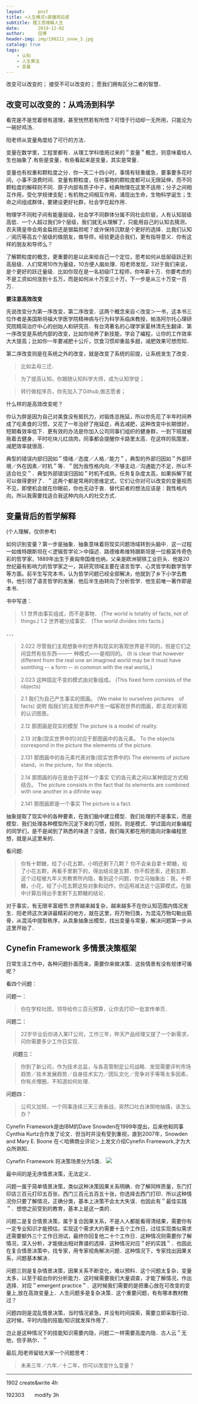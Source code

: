 ```yaml
---
layout:     post
title: <人生模式>直播观后感
subtitle: 理工思维解人生
date:       2019-12-02
author:     钰博
header-img: img/190211_snow_3.jpg
catalog: true
tags:
    - 认知
    - 人生算法
    - 变量
---
```



> 
改变可以改变的；
接受不可以改变的；
愿我们拥有区分二者的智慧．


## 改变可以改变的：从鸡汤到科学

看完是不是觉着很有道理，甚至恍然若有所悟？可惜于行动却一无所用，只能沦为一碗好鸡汤．

阳老师从变量角度给了可行的方法．


变量在数学里，工程里都有．从理工学科借用过来的＂变量＂概念，则意味着给人生也抽象了.有些是变量，有些看起来是变量，其实是常量．


变量也有权重和颗粒度之分．你一天二十四小时，事情有轻重缓急，要事要多花时间，小事不浪费时间．变量有颗粒度，任何事物的颗粒度都可以无限延伸，而不同颗粒度的解释则不同．原子内部有质子中子，经典物理在这里不适用；分子之间相互作用，受化学规律支配；有机物之间相互作用，涌现出生命，生物科学诞生；生命之间组成群体，要建设更好社群，社会学在起作用．

物理学不同粒子间有能量层级，社会学不同群体分属不同社会阶层，人有认知层级高低．一个人超过我们9个层级，我们就无从理解了，只能用自己的认知去猜测，农夫猜皇帝会用金扁担还是银扁担呢？或许保持沉默是个更好的选择．比我们认知／阅历等高五个层级的做朋友，做导师，经验更适合我们，更有指导意义．你有这样的朋友和导师么？

了解颗粒度的概念，更重要的是以此来给自己一个定位，思考如何从低层级跃迁到高层级．人们常用10作为量级，10方便人脑处理．阳老师发现，3对于我们来说，是个更好的跃迁量级．比如你现在是一名初级IT工程师，你年薪十万．你要考虑的不是工资如何涨到十五万，而是如何从十万变三十万，下一步是从三十万变一百万．


**要注意高效改变**


先说改变分为第一序改变，第二序改变．这两个概念来自＜改变＞一书，这本书三位作者是美国斯坦福大学医学院精神病与行为科学系临床教授，帕洛阿尔托心理研究院精简治疗中心的创始人和研究员．有台湾著名的心理学家夏林清先生翻译．第一序改变是系统内部的改变，比如你培养了新技能，学会了编程，让你的工作效率大大提高；比如你一年要减肥十公斤，饮食习惯却重盐多甜，减肥效果可想而知．

第二序改变则是在系统之外的改变，就是改变了系统的前提，让系统发生了改变．
> 比如孟母三迁．

> 为了提高认知，你跟随认知科学大师，成为认知学徒；

> 转行做程序员，你先加入了Github,做志愿者；



什么样的是高效改变呢？

你认为胖是因为自己对美食没有抵抗力，对锻炼总拖延，所以你先花了半年时间养成了吃素食的习惯，又花了一年治好了拖延症，再去减肥，这种改变中长期很好，短期看效率低下．更有效的办法是你加入公司同事们组织的健身群，一到下班就被拖着去健身，平时吃块儿红烧肉，同事都会提醒你卡路里太高．在这样的氛围里，减肥效率就很高．

典型的错误内部归因如＂情绪／态度／人格／能力＂，典型的外部归因如＂外部环境／外在因素／时机＂等．＂因为我性格内向／不够主动／沟通能力不足，所以不适合社交＂．典型外部错误归因如＂时机不成熟，任务复杂度太高，如果拆解下就可以做得更好了．＂这两个都是常用的思维定式，它们让你对可以改变的变量视而不见，即使机会就在你眼前，你也无动于衷．替代前者的想法应该是：我性格内向，所以我需要找适合我这种内向人的社交方式．




## 变量背后的哲学解释

(个人理解，仅供参考)

如何识别变量？第一步是抽象．抽象意味着将现实问题场域转到头脑中．这一过程一如维特跟斯坦在＜逻辑哲学论＞中描述．路德维希维特跟斯坦是一位极富传奇色彩的哲学家，1889年出生于奥匈帝国维也纳，父亲是欧洲钢铁工业巨头．他是20世纪最有影响力的哲学家之一，其研究领域主要在语言哲学、心灵哲学和数学哲学等方面。前半生写完本书，认为哲学问题已经全部解决，他就到了乡下小学去教书，他引领了语言哲学的发展．他后半生由转向了分析哲学．他生前唯一著作即是本书．

书中写道：

> 1.1 世界由事实组成，而不是事物．
(The world is totality of facts, not of things.)
> 1.2 世界被分成事实．
(The world divides into facts.)

．．．

> 2.022 尽管我们主观想象中的世界和现实的客观世界是不同的，但是它们之间显然有些东西——⼀
种模式——是相同的。
(It is clear that however different from the real one an imagined world may be it must have somthing -- a form -- in common with the real world。) 

> 2.023 这种固定不变的模式由对象组成。
(This fixed form consists of the objects) 

> 2.1 我们为⾃⼰产⽣事实的图画。
(We make to ourselves pictures　of facts) 
说明 指我们的主观世界中产⽣⼀幅客观世界的图画，即主观对客观的认识图景。

> 2.12 那图画是现实的模型
The picture is a model of reality. 

> 2.13 对象(现实世界中的)对应于那图画中的各元素。
To the objects correspond in the picture the elememts of the picture. 

> 2.131 那图画中的各元素代表对象(现实世界中的) 
The elements of picture stand，in the picture，for the objects. 

> 2.14 那图画的存在是由于这样⼀个事实 它的各元素之间以某种固定⽅式相结合。
The picture consists in the fact that its elements are combined with one another in a difinite way. 

> 2.141 那图画即是⼀个事实
The picture is a fact. 

抽象提取了现实中的各种要素，在我们脑中建立模型．我们处理的不是事实，而是模型．我们处理各种模型所沉淀下来的习惯，规则，则是模式．学过面向对象编程的同学们，是不是闻到了熟悉的味道？没错，我们每天都在用的面向对象编程思想，就是从这里来的．

看问题:
> 你有十颗糖，给了小花五颗，小明还剩下几颗？
你不会亲自拿十颗糖，给了小花五颗，再看手里剩下的，得出结论是五颗．你不假思索，还剩五颗．这个过程被九年义务教育所内隐，看到这个问题，你立马抽象出：我，十颗糖，小花，给了小花五颗这些对象和动作，你运用减法这个运算模式，在脑中计算后得出手里剩下五颗糖的结论．


对于事实，有无限丰富细节.世界越来越复杂，越来越多不在你认知范围内情况发生．阳老师这次演讲最精彩的地方，就在这里，将万物归类，为混沌万物勾勒出筋骨，从混沌中提取秩序，从具象抽象出模型，找出变量与常量，解决问题第一步从这里开始了．


## Cynefin Framework 多情景决策框架
日常生活工作中，各种问题扑面而来，需要你来做决策．这些情景有没有规律可循呢？

看四个问题：

问题一：
> 你在学校社团，领导给你三百元预算，让你去打印一批宣传单页．


问题二：
> 22岁毕业后你进入某IT公司，工作三年，昨天产品经理又提了一个新需求，问你需要多少工作日实现．

　
问题三：
> 你到了新公司，作为技术总监，与各高管制定公司战略．发现需要评判市场趋势／技术发展趋势／自身技术实力／团队文化／竞争对手等等太多因素，你有点懵圈，不知道如何处理．



问题四：
> 公司又加班，一个同事连续三天三夜奋战，突然口吐白沫倒地抽搐，该怎么办？



Cynefin Framework是由IBM的Dave Snowden在1999年提出，后来他和同事Cynthia Kurtz合作发了论文．但当时并没有受到重视，直到2007年，Snowden and Mary E. Boone 在＜哈佛商业评论＞上发文介绍Cynefin Framework,才为大众所熟知．

Cynefin Framework 将决策场景分为5类．
![](https://github.com/WangYuBo/wangyubo.github.io/blob/master/img/Cynefin_framework%2C_February_2011.jpeg)

最中间的是无序情景决策，无法定义．

问题一属于简单情景决策，类似这种决策因果关系明确．你了解同样质量，东门打印店三百元打印五百张，西门三百元五百五十张，你选择去西门打印．所以这种情况你只要了解情况，正确分类，基本上决策不会太大失误．也因此有＂最佳实践＂．想想之前受到的教育，基本上是这一类的．

问题二是复合情景决策，属于复合因果关系，不是人人都能看得清结果，需要你有一定专业知识才能预估，实现这个需求大约需要十五个工作日，过往实现类似需求还需要额外三个工作日测试，最终你回复他二十个工作日．这种情况则需要你了解情况，深入分析，才能做出相对靠谱的选择．这种情况对应＂好的实践＂．也因此在复合情景决策中，找专家，用专家视角解决问题．这种情况下，专家找出因果关系，问题基本解决．

问题三则是复杂情景决策，因果关系不断变化，难以预料．这个问题太复杂，变量太多，以至于超出你的分析能力．这时候需要我们大量调查，才能了解情况，作出选择．对应＂emergent practice＂．这时候我们需要的是把重心放在可改变的变量上,放在高效变量上．人生问题多是复杂决策．这个重要问题，有有哪本教材教过？

问题四则是混乱情景决策，当时情况紧急，并没有时间探索，需要立即采取行动．这时候，平时内隐的技能/知识就发挥作用了．

岂止是这种情况下的技能知识需要内隐，问题二一样需要高度内隐．古人云＂无他，但手熟尔．＂



最后,阳老师留给大家一个问题思考：
> 未来三年／六年／十二年，你可以改变什么变量？






---

1902 create&write 4h

192303　　modify 3h
